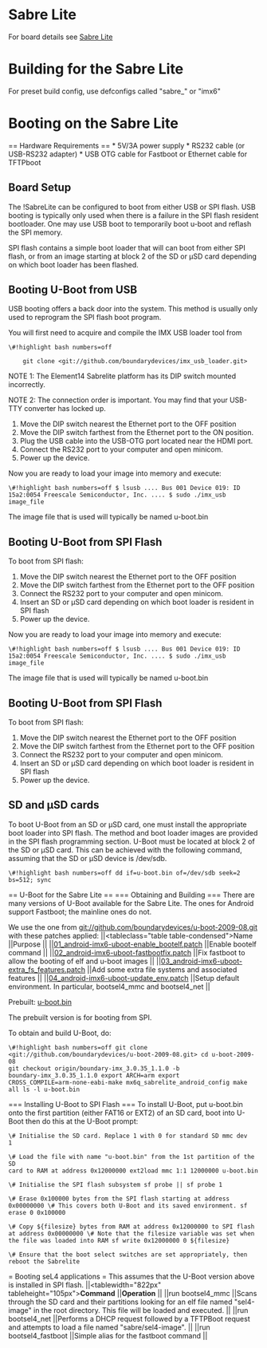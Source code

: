# Sabre Lite


For board details see
[Sabre Lite](https://boundarydevices.com/product/sabre-lite-imx6-sbc/)

# Building for the Sabre Lite
 For preset build config, use defconfigs
called "sabre_" or "imx6"

# Booting on the Sabre Lite
 == Hardware Requirements == * 5V/3A power
supply * RS232 cable (or USB-RS232 adapter) * USB OTG cable for
Fastboot or Ethernet cable for TFTPboot

## Board Setup
 The !SabreLite can be configured to boot from either
USB or SPI flash. USB booting is typically only used when there is a
failure in the SPI flash resident bootloader. One may use USB boot to
temporarily boot u-boot and reflash the SPI memory.

SPI flash contains a simple boot loader that will can boot from either
SPI flash, or from an image starting at block 2 of the SD or μSD card
depending on which boot loader has been flashed.

## Booting U-Boot from USB
 USB booting offers a back door into the
system. This method is usually only used to reprogram the SPI flash boot
program.

You will first need to acquire and compile the IMX USB loader tool from
```
\#!highlight bash numbers=off

    git clone <git://github.com/boundarydevices/imx_usb_loader.git>
```
NOTE 1: The Element14 Sabrelite platform has its DIP switch mounted
incorrectly.

NOTE 2: The connection order is important. You may find that your
USB-TTY converter has locked up.

  1.  Move the DIP switch nearest the Ethernet port to the OFF position
  2.  Move the DIP switch farthest from the Ethernet port to the
      ON position.
  3.  Plug the USB cable into the USB-OTG port located near the
      HDMI port.
  4.  Connect the RS232 port to your computer and open minicom.
  5.  Power up the device.

Now you are ready to load your image into memory and execute:
```
\#!highlight bash numbers=off $ lsusb .... Bus 001 Device 019: ID
15a2:0054 Freescale Semiconductor, Inc. .... $ sudo ./imx_usb
image_file
```
The image file that is used will typically be named
u-boot.bin

## Booting U-Boot from SPI Flash
 To boot from SPI flash:

  1.  Move the DIP switch nearest the Ethernet port to the OFF position
  2.  Move the DIP switch farthest from the Ethernet port to the OFF
      position
  3.  Connect the RS232 port to your computer and open minicom.
  4.  Insert an SD or μSD card depending on which boot loader is
      resident in SPI flash
  5.  Power up the device.

Now you are ready to load your image into memory and execute:
```
\#!highlight bash numbers=off $ lsusb .... Bus 001 Device 019: ID
15a2:0054 Freescale Semiconductor, Inc. .... $ sudo ./imx_usb
image_file
```
The image file that is used will typically be named
u-boot.bin

## Booting U-Boot from SPI Flash
 To boot from SPI flash:

  1.  Move the DIP switch nearest the Ethernet port to the OFF position
  2.  Move the DIP switch farthest from the Ethernet port to the OFF
      position
  3.  Connect the RS232 port to your computer and open minicom.
  4.  Insert an SD or μSD card depending on which boot loader is
      resident in SPI flash
  5.  Power up the device.

## SD and μSD cards
 To boot U-Boot from an SD or μSD card, one must
install the appropriate boot loader into SPI flash. The method and boot
loader images are provided in the SPI flash programming section. U-Boot
must be located at block 2 of the SD or μSD card. This can be achieved
with the following command, assuming that the SD or μSD device is
/dev/sdb.
```
\#!highlight bash numbers=off dd if=u-boot.bin of=/dev/sdb seek=2
bs=512; sync
```
== U-Boot for the Sabre Lite == === Obtaining and
Building === There are many versions of U-Boot available for the Sabre
Lite. The ones for Android support Fastboot; the mainline ones do not.

We use the one from
<git://github.com/boundarydevices/u-boot-2009-08.git> with these patches
applied: ||<tableclass="table table-condensed">Name ||Purpose ||
||[01_android-imx6-uboot-enable_bootelf.patch](https://sel4.systems/Info/Hardware/sabreLite/01_android-imx6-uboot-enable_bootelf.patch)
||Enable bootelf command ||
||[02_android-imx6-uboot-fastbootfix.patch](https://sel4.systems/Info/Hardware/sabreLite/02_android-imx6-uboot-fastbootfix.patch)
||Fix fastboot to allow the booting of elf and u-boot images ||
||[03_android-imx6-uboot-extra_fs_features.patch](https://sel4.systems/Info/Hardware/sabreLite/03_android-imx6-uboot-extra_fs_features.patch)
||Add some extra file systems and associated features ||
||[04_android-imx6-uboot-update_env.patch](https://sel4.systems/Info/Hardware/sabreLite/04_android-imx6-uboot-update_env.patch)
||Setup default environment. In particular, bootsel4_mmc and
bootsel4_net ||

Prebuilt:
[u-boot.bin](https://sel4.systems/Info/Hardware/sabreLite/u-boot.bin)

The prebuilt version is for booting from SPI.

To obtain and build U-Boot, do:
```
\#!highlight bash numbers=off git clone
<git://github.com/boundarydevices/u-boot-2009-08.git> cd u-boot-2009-08
git checkout origin/boundary-imx_3.0.35_1.1.0 -b
boundary-imx_3.0.35_1.1.0 export ARCH=arm export
CROSS_COMPILE=arm-none-eabi-make mx6q_sabrelite_android_config make
all ls -l u-boot.bin
```
=== Installing U-Boot to SPI Flash === To
install U-Boot, put u-boot.bin onto the first partition (either FAT16 or
EXT2) of an SD card, boot into U-Boot then do this at the U-Boot prompt:
```
\# Initialise the SD card. Replace 1 with 0 for standard SD mmc dev
1

\# Load the file with name "u-boot.bin" from the 1st partition of the SD
card to RAM at address 0x12000000 ext2load mmc 1:1 12000000 u-boot.bin

\# Initialise the SPI flash subsystem sf probe || sf probe 1

\# Erase 0x100000 bytes from the SPI flash starting at address
0x00000000 \# This covers both U-Boot and its saved environment. sf
erase 0 0x100000

\# Copy ${filesize} bytes from RAM at address 0x12000000 to SPI flash
at address 0x00000000 \# Note that the filesize variable was set when
the file was loaded into RAM sf write 0x12000000 0 ${filesize}

\# Ensure that the boot select switches are set appropriately, then
reboot the Sabrelite
```
= Booting seL4 applications = This assumes that
the U-Boot version above is installed in SPI flash.
||<tablewidth="822px" tableheight="105px">**Command**
||**Operation** || ||run bootsel4_mmc ||Scans through the SD card and
their partitions looking for an elf file named "sel4-image" in the root
directory. This file will be loaded and executed. || ||run bootsel4_net
||Performs a DHCP request followed by a TFTPBoot request and attempts to
load a file named "sabre/sel4-image". || ||run bootsel4_fastboot
||Simple alias for the fastboot command ||
